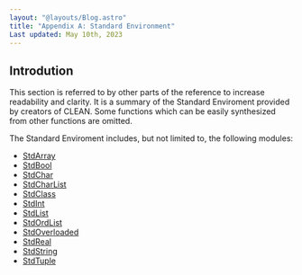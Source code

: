 ```yaml
---
layout: "@layouts/Blog.astro"
title: "Appendix A: Standard Environment"
Last updated: May 10th, 2023
---
```


## Introdution

This section is referred to by other parts of the reference to increase readability and clarity.
It is a summary of the Standard Enviroment provided by creators of CLEAN.
Some functions which can be easily synthesized from other functions are omitted.

The Standard Enviroment includes, but not limited to, the following modules:
- [StdArray](./stdarray)
- [StdBool](./stdbool)
- [StdChar](./stdchar)
- [StdCharList](./stdcharlist)
- [StdClass](./stdclass)
- [StdInt](./stdint)
- [StdList](./stdlist)
- [StdOrdList](./stdordlist)
- [StdOverloaded](./stdoverloaded)
- [StdReal](./stdreal)
- [StdString](./stdstring)
- [StdTuple](./stdtuple)

